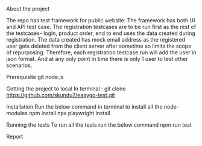 About the project

The repo has test framework for public website:
The framework has both UI and API test case.
The registration testcases are to be run first as the rest of the testcases- login, product order, end to end uses the data created during registration. 
The data created has mock email address as the registered user gets deleted from the client server after sometime so limits the scope of repurposing. Therefore, each registration testcase run will add the user in json format. And at any only point in time there is only 1 user to test other scenarios.

Prerequisite
git node.js

Getting the project to local
In terminal : git clone https://github.com/skundu7/easygo-test.git

Installation
Run the below command in terminal to install all the node-modules npm install 
npx playwright install

Running the tests
To run all the tests run the below command
npm run test

Report
